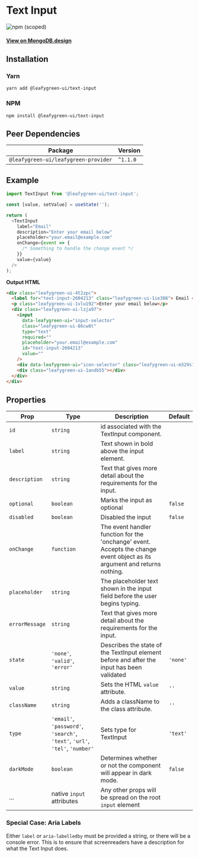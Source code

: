 # Text Input

![npm (scoped)](https://img.shields.io/npm/v/@leafygreen-ui/text-input.svg)

#### [View on MongoDB.design](https://www.mongodb.design/component/text-input/example/)

## Installation

### Yarn

```shell
yarn add @leafygreen-ui/text-input
```

### NPM

```shell
npm install @leafygreen-ui/text-input
```

## Peer Dependencies

| Package                              | Version  |
| ------------------------------------ | -------- |
| `@leafygreen-ui/leafygreen-provider` | `^1.1.0` |

## Example

```js
import TextInput from '@leafygreen-ui/text-input';

const [value, setValue] = useState('');

return (
  <TextInput
    label="Email"
    description="Enter your email below"
    placeholder="your.email@example.com"
    onChange={event => {
      /* Something to handle the change event */
    }}
    value={value}
  />
);
```

**Output HTML**

```html
<div class="leafygreen-ui-4t2zpc">
  <label for="text-input-2604213" class="leafygreen-ui-1ie388"> Email </label>
  <p class="leafygreen-ui-1vlu192">Enter your email below</p>
  <div class="leafygreen-ui-lzja97">
    <input
      data-leafygreen-ui="input-selector"
      class="leafygreen-ui-86cw8t"
      type="text"
      required=""
      placeholder="your.email@example.com"
      id="text-input-2604213"
      value=""
    />
    <div data-leafygreen-ui="icon-selector" class="leafygreen-ui-m329s1"></div>
    <div class="leafygreen-ui-1andb55"></div>
  </div>
</div>
```

## Properties

| Prop           | Type                                                                        | Description                                                                                                               | Default  |
| -------------- | --------------------------------------------------------------------------- | ------------------------------------------------------------------------------------------------------------------------- | -------- |
| `id`           | `string`                                                                    | id associated with the TextInput component.                                                                               |          |
| `label`        | `string`                                                                    | Text shown in bold above the input element.                                                                               |          |
| `description`  | `string`                                                                    | Text that gives more detail about the requirements for the input.                                                         |          |
| `optional`     | `boolean`                                                                   | Marks the input as optional                                                                                               | `false`  |
| `disabled`     | `boolean`                                                                   | Disabled the input                                                                                                        | `false`  |
| `onChange`     | `function`                                                                  | The event handler function for the 'onchange' event. Accepts the change event object as its argument and returns nothing. |          |
| `placeholder`  | `string`                                                                    | The placeholder text shown in the input field before the user begins typing.                                              |          |
| `errorMessage` | `string`                                                                    | Text that gives more detail about the requirements for the input.                                                         |          |
| `state`        | `'none'`, `'valid'`, `'error'`                                              | Describes the state of the TextInput element before and after the input has been validated                                | `'none'` |
| `value`        | `string`                                                                    | Sets the HTML `value` attribute.                                                                                          | `''`     |
| `className`    | `string`                                                                    | Adds a className to the class attribute.                                                                                  | `''`     |
| `type`         | `'email'`, `'password'`, `'search'`, `'text'`, `'url'`, `'tel'`, `'number'` | Sets type for TextInput                                                                                                   | `'text'` |
| `darkMode`     | `boolean`                                                                   | Determines whether or not the component will appear in dark mode.                                                         | `false`  |
| ...            | native `input` attributes                                                   | Any other props will be spread on the root `input` element                                                                |          |

### Special Case: Aria Labels

Either `label` or `aria-labelledby` must be provided a string, or there will be a console error. This is to ensure that screenreaders have a description for what the Text Input does.
